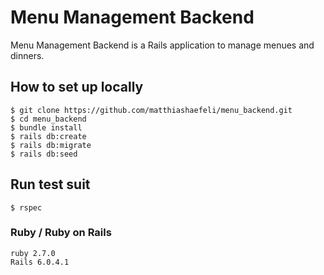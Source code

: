 # Menu Management Backend

Menu Management Backend is a Rails application to manage menues and dinners.

## How to set up locally

```
$ git clone https://github.com/matthiashaefeli/menu_backend.git
$ cd menu_backend
$ bundle install
$ rails db:create
$ rails db:migrate
$ rails db:seed
```

## Run test suit

```
$ rspec
```

### Ruby / Ruby on Rails

```
ruby 2.7.0
Rails 6.0.4.1
```

